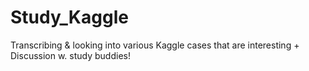 # Study_Kaggle
Transcribing &amp; looking into various Kaggle cases that are interesting + Discussion w. study buddies!
